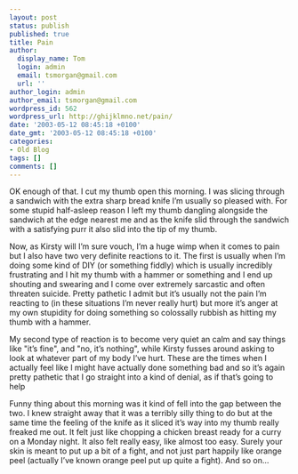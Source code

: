 ```yaml
---
layout: post
status: publish
published: true
title: Pain
author:
  display_name: Tom
  login: admin
  email: tsmorgan@gmail.com
  url: ''
author_login: admin
author_email: tsmorgan@gmail.com
wordpress_id: 562
wordpress_url: http://ghijklmno.net/pain/
date: '2003-05-12 08:45:18 +0100'
date_gmt: '2003-05-12 08:45:18 +0100'
categories:
- Old Blog
tags: []
comments: []
---
```

<!-- more -->

<p>OK enough of that. I cut my thumb open this morning. I was slicing through a sandwich with the extra sharp bread knife I&#8217;m usually so pleased with. For some stupid half-asleep reason I left my thumb dangling alongside the sandwich at the edge nearest me and as the knife slid through the sandwich with a satisfying purr it also slid into the tip of my thumb.</p>

<p>Now, as Kirsty will I&#8217;m sure vouch, I&#8217;m a huge wimp when it comes to pain but I also have two very definite reactions to it. The first is usually when I&#8217;m doing some kind of DIY (or something fiddly) which is usually incredibly frustrating and I hit my thumb with a hammer or something and I end up shouting and swearing and I come over extremely sarcastic and often threaten suicide. Pretty pathetic I admit but it&#8217;s usually not the pain I&#8217;m reacting to (in these situations I&#8217;m never really hurt) but more it&#8217;s anger at my own stupidity for doing something so colossally rubbish as hitting my thumb with a hammer.</p>

<p>My second type of reaction is to become very quiet an calm and say things like "it&#8217;s fine", and "no, it&#8217;s nothing", while Kirsty fusses around asking to look at whatever part of my body I&#8217;ve hurt. These are the times when I actually feel like I might have actually done something bad and so it&#8217;s again pretty pathetic that I go straight into a kind of denial, as if that&#8217;s going to help</p>

<p>Funny thing about this morning was it kind of fell into the gap between the two. I knew straight away that it was a terribly silly thing to do but at the same time the feeling of the knife as it sliced it&#8217;s way into my thumb really freaked me out. It felt just like chopping a chicken breast ready for a curry on a Monday night. It also felt really easy, like almost too easy. Surely your skin is meant to put up a bit of a fight, and not just part happily like orange peel (actually I&#8217;ve known orange peel put up quite a fight). And so on...</p>

